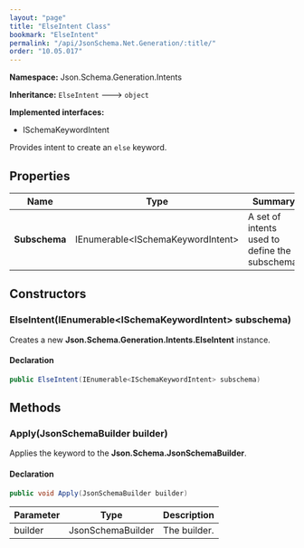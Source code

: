```yaml
---
layout: "page"
title: "ElseIntent Class"
bookmark: "ElseIntent"
permalink: "/api/JsonSchema.Net.Generation/:title/"
order: "10.05.017"
---
```

**Namespace:** Json.Schema.Generation.Intents

**Inheritance:**
`ElseIntent`
 🡒 
`object`

**Implemented interfaces:**

- ISchemaKeywordIntent

Provides intent to create an `else` keyword.

## Properties

| Name | Type | Summary |
|---|---|---|
| **Subschema** | IEnumerable\<ISchemaKeywordIntent\> | A set of intents used to define the subschema. |

## Constructors

### ElseIntent(IEnumerable\<ISchemaKeywordIntent\> subschema)

Creates a new **Json.Schema.Generation.Intents.ElseIntent** instance.

#### Declaration

```c#
public ElseIntent(IEnumerable<ISchemaKeywordIntent> subschema)
```


## Methods

### Apply(JsonSchemaBuilder builder)

Applies the keyword to the **Json.Schema.JsonSchemaBuilder**.

#### Declaration

```c#
public void Apply(JsonSchemaBuilder builder)
```

| Parameter | Type | Description |
|---|---|---|
| builder | JsonSchemaBuilder | The builder. |


